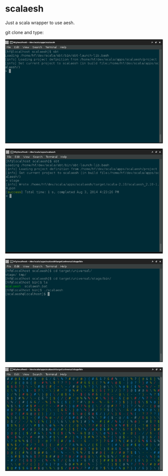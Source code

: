 scalaesh
========

Just a scala wrapper to use aesh.

git clone and type:


![Alt 01](https://raw.githubusercontent.com/EsmerilProgramming/scalaesh/master/scalaesh1.png)

![Alt 02](https://raw.githubusercontent.com/EsmerilProgramming/scalaesh/master/scalaesh2.png)

![Alt 03](https://raw.githubusercontent.com/EsmerilProgramming/scalaesh/master/scalaesh3.png)

![Alt 04](https://raw.githubusercontent.com/EsmerilProgramming/scalaesh/master/scalaesh4.png)